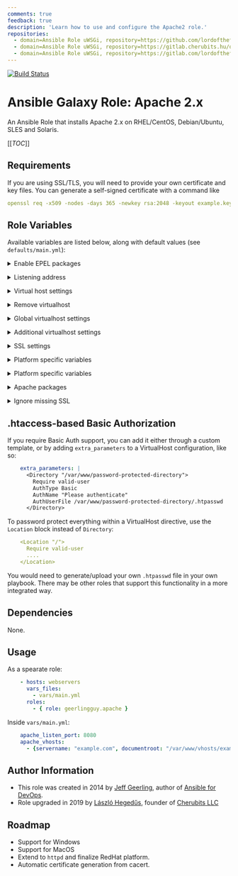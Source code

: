 ```yaml
---
comments: true
feedback: true
description: 'Learn how to use and configure the Apache2 role.'
repositories:
  - domain=Ansible Role uWSGi, repository=https://github.com/lordoftheflies/apache2
  - domain=Ansible Role uWSGi, repository=https://gitlab.cherubits.hu/oss/ansible-galaxy-roles/ansible-role-apache2
  - domain=Ansible Role uWSGi, repository=https://gitlab.com/lordoftheflies/ansible-role-apache2
---
```


[![Build Status](https://travis-ci.org/lordoftheflies/ansible-apache2-role.svg?branch=master)](https://travis-ci.org/lordoftheflies/ansible-apache2-role)

# Ansible Galaxy Role: Apache 2.x

An Ansible Role that installs Apache 2.x on RHEL/CentOS, Debian/Ubuntu, SLES and Solaris.

[[_TOC_]]

## Requirements

If you are using SSL/TLS, you will need to provide your own certificate and key files. You can generate a self-signed certificate with a command like 

```yml
openssl req -x509 -nodes -days 365 -newkey rsa:2048 -keyout example.key -out example.crt
```

## Role Variables

Available variables are listed below, along with default values (see `defaults/main.yml`):

<p>

<details>

<summary>Enable EPEL packages</summary>

### Enable EPEL packages

The repository to use when installing Apache (only used on RHEL/CentOS systems). If you'd like later versions of Apache than are available in the OS's core repositories, use a repository like EPEL (which can be installed with the `lordoftheflies.repo-epel` role).

<pre>
    <code>apache_enablerepo: ""</code>
</pre>

</details>
</p>

<p>

<details>

<summary>Listening address</summary>

### Listening address

The IP address and ports on which apache should be listening. Useful if you have another service (like a reverse proxy) listening on port 80 or 443 and need to change the defaults.

```yml
    apache_listen_ip: "*"
    apache_listen_port: 80
    apache_listen_port_ssl: 443
```

</details>

</p>

<p>

<details>

<summary>Virtual host settings</summary>

### Virtual host settings

If set to true, a vhosts file, managed by this role's variables (see below), will be created and placed in the Apache configuration folder. If set to false, you can place your own vhosts file into Apache's configuration folder and skip the convenient (but more basic) one added by this role. You can also override the template used and set a path to your own template, if you need to further customize the layout of your VirtualHosts.

```yml
    apache_create_vhosts: true
    apache_vhosts_filename: "vhosts.conf"
    apache_vhosts_template: "vhosts.conf.j2"
```

</details>

</p>


<p>

<details>

<summary>Remove virtualhost</summary>

### Remove virtualhost

On Debian/Ubuntu, a default virtualhost is included in Apache's configuration. Set this to `true` to remove that default virtualhost configuration file.

```yml
    apache_remove_default_vhost: false
```
</details>

</p>

<p>

<details>

<summary>Global virtualhost settings</summary>

### Global virtualhost settings

You can add or override global Apache configuration settings in the role-provided vhosts file (assuming `apache_create_vhosts` is true) using this variable. By default it only sets the DirectoryIndex configuration.

```yml
    apache_global_vhost_settings: |
      DirectoryIndex index.php index.html
      # Add other global settings on subsequent lines.
```
</details>

</p>

<p>

<details>

<summary>Additional virtualhost settings</summary>

### Additional virtualhost settings

Add a set of properties per virtualhost, including `servername` (required), `documentroot` (required), `allow_override` (optional: defaults to the value of `apache_allow_override`), `options` (optional: defaults to the value of `apache_options`), `serveradmin` (optional), `serveralias` (optional) and `extra_parameters` (optional: you can add whatever additional configuration lines you'd like in here).

```yml
    apache_vhosts:
      # Additional optional properties: 'serveradmin, serveralias, extra_parameters'.
      - servername: "local.dev"
        documentroot: "/var/www/html"
```

Here's an example using `extra_parameters` to add a RewriteRule to redirect all requests to the `www.` site:

```yml
      - servername: "www.local.dev"
        serveralias: "local.dev"
        documentroot: "/var/www/html"
        extra_parameters: |
          RewriteCond %{HTTP_HOST} !^www\. [NC]
          RewriteRule ^(.*)$ http://www.%{HTTP_HOST}%{REQUEST_URI} [R=301,L]
```

</details>

</p>

<p>

<details>

<summary>SSL settings</summary>

### SSL settings

The `|` denotes a multiline scalar block in YAML, so newlines are preserved in the resulting configuration file output.

```yml
    apache_vhosts_ssl: []
```

No SSL vhosts are configured by default, but you can add them using the same pattern as `apache_vhosts`, with a few additional directives, like the following example:

```yml
    apache_vhosts_ssl:
      - servername: "local.dev"
        documentroot: "/var/www/html"
        certificate_file: "/home/vagrant/example.crt"
        certificate_key_file: "/home/vagrant/example.key"
        certificate_chain_file: "/path/to/certificate_chain.crt"
        extra_parameters: |
          RewriteCond %{HTTP_HOST} !^www\. [NC]
          RewriteRule ^(.*)$ http://www.%{HTTP_HOST}%{REQUEST_URI} [R=301,L]
```

Other SSL directives can be managed with other SSL-related role variables.

```yml
    apache_ssl_protocol: "All -SSLv2 -SSLv3"
    apache_ssl_cipher_suite: "AES256+EECDH:AES256+EDH"
```

The SSL protocols and cipher suites that are used/allowed when clients make secure connections to your server. These are secure/sane defaults, but for maximum security, performand, and/or compatibility, you may need to adjust these settings.

```yml
    apache_allow_override: "All"
    apache_options: "-Indexes +FollowSymLinks"
```

The default values for the `AllowOverride` and `Options` directives for the `documentroot` directory of each vhost.  A vhost can overwrite these values by specifying `allow_override` or `options`.

```yml
    apache_mods_enabled:
      - rewrite.load
      - ssl.load
    apache_mods_disabled: []
```

(Debian/Ubuntu ONLY) Which Apache mods to enable or disable (these will be symlinked into the appropriate location). See the `mods-available` directory inside the apache configuration directory (`/etc/apache2/mods-available` by default) for all the available mods.

</details>

</p>

<p>

<details>

<summary>Platform specific variables</summary>

### Platform specific variables

The list of packages to be installed. This defaults to a set of platform-specific packages for RedHat or Debian-based systems (see `vars/RedHat.yml` and `vars/Debian.yml` for the default values).

```yml
    apache_packages:
      - [platform-specific]
```

</details>

</p>

<p>

<details>

<summary>Platform specific variables</summary>

### Platform specific variables

Set initial Apache daemon state to be enforced when this role is run. This should generally remain `started`, but you can set it to `stopped` if you need to fix the Apache config during a playbook run or otherwise would not like Apache started at the time this role is run.

```yml
    apache_state: started
```

</details>

</p>

<p>

<details>

<summary>Apache packages</summary>

### Apache packages

If you have enabled any additional repositories such as _ondrej/apache2_, [geerlingguy.repo-epel](https://github.com/geerlingguy/ansible-role-repo-epel), or [geerlingguy.repo-remi](https://github.com/geerlingguy/ansible-role-repo-remi), you may want an easy way to upgrade versions. You can set this to `latest` (combined with `apache_enablerepo` on RHEL) and can directly upgrade to a different Apache version from a different repo (instead of uninstalling and reinstalling Apache).

```yml
    apache_packages_state: present
```

</details>

</p>

<p>

<details>

<summary>Ignore missing SSL</summary>

### Ignore missing SSL

If you would like to only create SSL vhosts when the vhost certificate is present (e.g. when using Let’s Encrypt), set `apache_ignore_missing_ssl_certificate` to `false`. When doing this, you might need to run your playbook more than once so all the vhosts are configured (if another part of the playbook generates the SSL certificates).

```yml
    apache_ignore_missing_ssl_certificate: true
```

</details>

</p>

## .htaccess-based Basic Authorization

If you require Basic Auth support, you can add it either through a custom template, or by adding `extra_parameters` to a VirtualHost configuration, like so:

```yml
    extra_parameters: |
      <Directory "/var/www/password-protected-directory">
        Require valid-user
        AuthType Basic
        AuthName "Please authenticate"
        AuthUserFile /var/www/password-protected-directory/.htpasswd
      </Directory>
```

To password protect everything within a VirtualHost directive, use the `Location` block instead of `Directory`:

```yml
    <Location "/">
      Require valid-user
      ....
    </Location>
```

You would need to generate/upload your own `.htpasswd` file in your own playbook. There may be other roles that support this functionality in a more integrated way.

## Dependencies

None.

## Usage

As a spearate role:

```yml
    - hosts: webservers
      vars_files:
        - vars/main.yml
      roles:
        - { role: geerlingguy.apache }
```

Inside `vars/main.yml`:

```yml
    apache_listen_port: 8080
    apache_vhosts:
      - {servername: "example.com", documentroot: "/var/www/vhosts/example_com"}
```

## Author Information

* This role was created in 2014 by [Jeff Geerling](https://www.jeffgeerling.com/), author of [Ansible for DevOps](https://www.ansiblefordevops.com/).
* Role upgraded in 2019 by [László Hegedűs](mailto:laszlo.hegedus@cherubits.hu), founder of [Cherubits LLC](https://portal.cherubits.hu)

## Roadmap

* Support for Windows
* Support for MacOS
* Extend to ```httpd``` and finalize RedHat platform.
* Automatic certificate generation from cacert.
